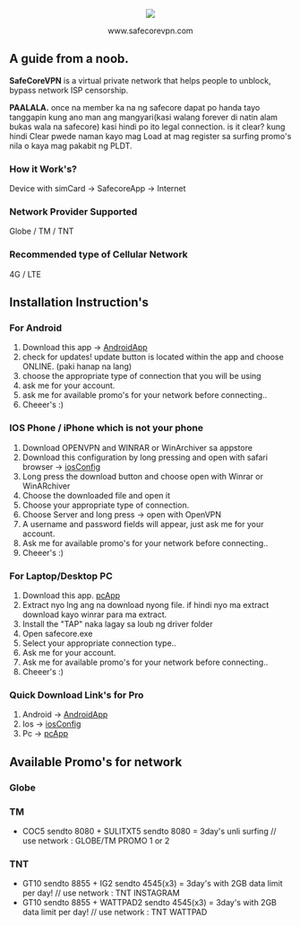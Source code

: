 <p align="center"><img src="http://ww1.prweb.com/prfiles/2009/05/03/66459/SafeCoreLogo.jpg"></p>
<p align="center"> www.safecorevpn.com </p>

## A guide from a noob.

**SafeCoreVPN** is a virtual private network that helps people to unblock, bypass network ISP censorship.

**PAALALA.**
once na member ka na ng safecore dapat po handa tayo tanggapin kung ano man ang mangyari(kasi walang forever di natin alam bukas wala na safecore) kasi hindi po ito legal connection. is it clear? kung hindi Clear pwede naman kayo mag Load at mag register sa surfing promo's nila o kaya mag pakabit ng PLDT.

### How it Work's?

Device with simCard -> SafecoreApp -> Internet 

### Network Provider Supported
Globe / TM / TNT

### Recommended type of Cellular Network 
4G / LTE

## Installation Instruction's

### For Android
1. Download this app -> [AndroidApp](https://www.mediafire.com/?4ssbsgsogc8m0kc)
2. check for updates! update button is located within the app and choose ONLINE. (paki hanap na lang)
3. choose the appropriate type of connection that you will be using
4. ask me for your account.
5. ask me for available promo's for your network before connecting..
6. Cheeer's :) 

### IOS Phone / iPhone which is not your phone
1. Download OPENVPN and WINRAR or WinArchiver sa appstore
2. Download this configuration by long pressing and open with safari browser -> [iosConfig](http://www.mediafire.com/file/c26591r8zlvtz2p/ios-safecore.rar)
3. Long press the download button and choose open with Winrar or WinARchiver
4. Choose the downloaded file and open it
5. Choose your appropriate type of connection.
6. Choose Server and long press -> open with OpenVPN
7. A username and password fields will appear, just ask me for your account.
8. Ask me for available promo's for your network before connecting..
9. Cheeer's :)

### For Laptop/Desktop PC
1. Download this app. [pcApp](https://www.mediafire.com/?yt6ad15c6tcuc5s)
2. Extract nyo lng ang  na download nyong file. if hindi nyo ma extract download kayo winrar para ma extract.
3. Install the "TAP" naka lagay sa loub ng driver folder
4. Open safecore.exe
5. Select your appropriate connection type..
6. Ask me for your account.
7. Ask me for available promo's for your network before connecting..
8. Cheeer's :)

### Quick Download Link's for Pro
1. Android -> [AndroidApp](https://www.mediafire.com/?4ssbsgsogc8m0kc)
2. Ios -> [iosConfig](http://www.mediafire.com/file/c26591r8zlvtz2p/ios-safecore.rar)
3. Pc -> [pcApp](https://www.mediafire.com/?yt6ad15c6tcuc5s)

## Available Promo's for network
### Globe
### TM
* COC5 sendto 8080 + SULITXT5 sendto 8080 = 3day's unli surfing // use network : GLOBE/TM PROMO 1 or 2
### TNT
* GT10 sendto 8855 + IG2 sendto 4545(x3) = 3day's with 2GB data limit per day! // use network : TNT INSTAGRAM
* GT10 sendto 8855 + WATTPAD2 sendto 4545(x3) = 3day's with 2GB data limit per day! // use network : TNT WATTPAD
